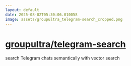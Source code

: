 ```yaml
---
layout: default
date: 2025-08-02T05:30:06.010058
image: assets/groupultra_telegram-search_cropped.png
---
```


# [groupultra/telegram-search](https://github.com/groupultra/telegram-search)

search Telegram chats semantically with vector search
